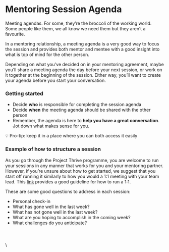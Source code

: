 # Mentoring Session Agenda

Meeting agendas. For some, they’re the broccoli of the working world. Some people like them, we all know we need them but they aren’t a favourite.&#x20;

In a mentoring relationship, a meeting agenda is a very good way to focus the session and provides both mentor and mentee with a good insight into what is top of mind for the other person.&#x20;

Depending on what you’ve decided on in your mentoring agreement, maybe you’ll share a meeting agenda the day before your next session, or work on it together at the beginning of the session. Either way, you’ll want to create your agenda before you start your conversation.

### Getting started <a href="#getting-started" id="getting-started"></a>

* Decide **who** is responsible for completing the session agenda
* Decide **when** the meeting agenda should be shared with the other person
* Remember, the agenda is here to **help you have a great conversation**. Jot down what makes sense for you.

💡 Pro-tip: keep it in a place where you can both access it easily

### Example of how to structure a session <a href="#example-of-how-to-structure-a-session" id="example-of-how-to-structure-a-session"></a>

As you go through the Project Thrive programme, you are welcome to run your sessions in any manner that works for you and your mentoring partner. However, if you’re unsure about how to get started, we suggest that you start off running it similarly to how you would a 1:1 meeting with your team lead. This [link](https://getlighthouse.com/blog/one-on-ones-employee-know/) provides a good guideline for how to run a 1:1.

These are some good questions to address in each session:

* Personal check-in
* What has gone well in the last week?
* What has not gone well in the last week?
* What are you hoping to accomplish in the coming week?
* What challenges do you anticipate?

​

### &#x20;<a href="#undefined" id="undefined"></a>

\
